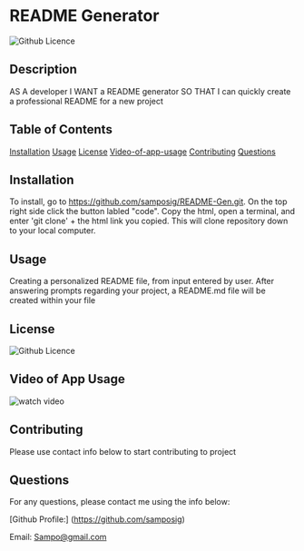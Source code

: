 # README Generator

![Github Licence](https://img.shields.io/badge/MIT-blue)

## Description
AS A developer
I WANT a README generator
SO THAT I can quickly create a professional README for a new project

## Table of Contents
[Installation](#installation)
[Usage](#usage)
[License](#license)
[Video-of-app-usage](#video-of-app-usage)
[Contributing](#contributing)
[Questions](#questions)

## Installation
To install, go to https://github.com/samposig/README-Gen.git.  On the top right side click the button labled "code".  Copy the html, open a terminal, and enter 'git clone' + the html link you copied.  This will clone repository down to your local computer.

## Usage
Creating a personalized README file, from input entered by user.  After answering prompts regarding your project, a README.md file will be created within your file

## License
![Github Licence](https://img.shields.io/badge/MIT-blue)

## Video of App Usage
![watch video](https://drive.google.com/file/d/1-JPUvgEaovujKi3SwFqnzQtM4DLS3_nL/view)

## Contributing
Please use contact info below to start contributing to project

## Questions
For any questions, please contact me using the info below:

[Github Profile:] (https://github.com/samposig)

Email: Sampo@gmail.com